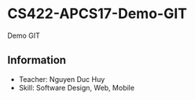 # CS422-APCS17-Demo-GIT
Demo GIT

## Information

- Teacher: Nguyen Duc Huy
- Skill: Software Design, Web, Mobile